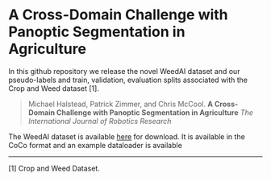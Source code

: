 # A Cross-Domain Challenge with Panoptic Segmentation in Agriculture

In this github repository we release the novel WeedAI dataset and our pseudo-labels and train, validation, evaluation splits associated with the Crop and Weed dataset [1].

> Michael Halstead, Patrick Zimmer, and Chris McCool.
> **A Cross-Domain Challenge with Panoptic Segmentation in Agriculture**
> _The International Journal of Robotics Research_

The WeedAI dataset is available [here](https://uni-bonn.sciebo.de/s/vJBrCahb4lvDSXQ) for download. It is available in the CoCo format and an example dataloader is available 


***
[1] Crop and Weed Dataset.
